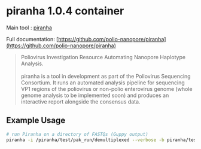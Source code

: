 # piranha 1.0.4 container

Main tool : [piranha](https://github.com/polio-nanopore/piranha)

Full documentation: [https://github.com/polio-nanopore/piranha](https://github.com/polio-nanopore/piranha)

> Poliovirus Investigation Resource Automating Nanopore Haplotype Analysis. <br><br> piranha is a tool in development as part of the Poliovirus Sequencing Consortium. It runs an automated analysis pipeline for sequencing VP1 regions of the poliovirus or non-polio enterovirus genome (whole genome analysis to be implemented soon) and produces an interactive report alongside the consensus data.

## Example Usage

```bash
# run Piranha on a directory of FASTQs (Guppy output)
piranha -i /piranha/test/pak_run/demultiplexed --verbose -b piranha/test/pak_run/barcodes01.csv -t 2 2>&1 | tee piranha.log
```
